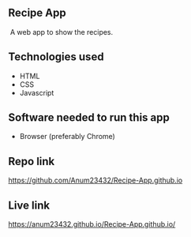 ## Recipe App
​
A web app to show the recipes.
​
## Technologies used
- HTML
- CSS
- Javascript
​
## Software needed to run this app
- Browser (preferably Chrome)
​
## Repo link
https://github.com/Anum23432/Recipe-App.github.io

## Live link
https://anum23432.github.io/Recipe-App.github.io/

